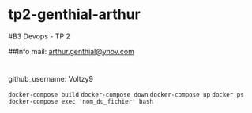 # tp2-genthial-arthur

#B3 Devops - TP 2

##Info
mail: arthur.genthial@ynov.com
#
github_username: Voltzy9

`docker-compose build`
`docker-compose down`
`docker-compose up`
`docker ps`
`docker-compose exec 'nom_du_fichier' bash`